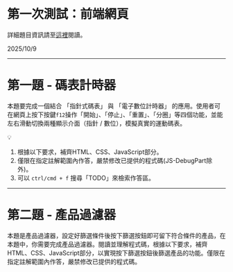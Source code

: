 # 第一次測試：前端網頁
詳細題目資訊請至[這裡](https://www.notion.so/282be5b13e3980eeab7ccd043999061c?source=copy_link)閱讀。

2025/10/9

---

# 第一題 - 碼表計時器

本題要完成一個結合 「指針式碼表」 與 「電子數位計時器」 的應用。使用者可在網頁上按下按鍵`f12`操作「開始」、「停止」、「重置」、「分圈」等四個功能，並能左右滑動切換兩種顯示介面（指針 / 數位），模擬真實的運動碼表。

<aside>
💡

1. 根據以下要求，補齊HTML、CSS、JavaScript部分。
2. 僅限在指定註解範圍內作答，嚴禁修改已提供的程式碼(JS-DebugPart除外)。
3. 可以 `ctrl/cmd + f` 搜尋「TODO」來檢索作答區。
</aside>

---

# 第二題 - 產品過濾器

本題是產品過濾器，設定好篩選條件後按下篩選按鈕即可留下符合條件的產品，在本題中，你需要完成產品過濾器。閱讀並理解程式碼，根據以下要求，補齊HTML、CSS、JavaScript部分，以實現按下篩選按鈕後篩選產品的功能。僅限在指定註解範圍內作答，嚴禁修改已提供的程式碼。

